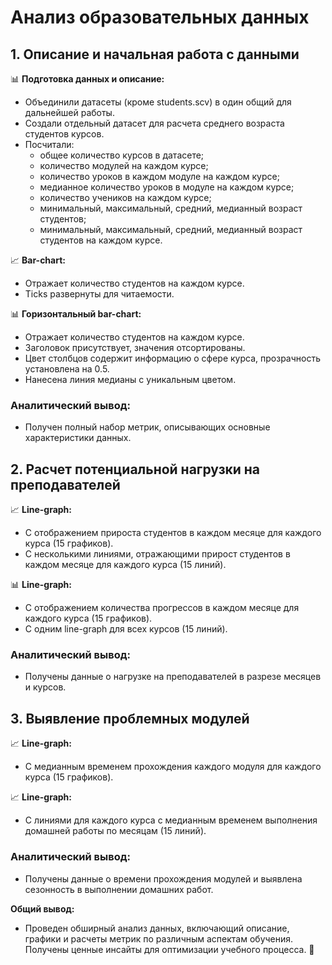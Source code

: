 # Анализ образовательных данных

## 1. Описание и начальная работа с данными

📊 **Подготовка данных и описание:**

- Объединили датасеты (кроме students.scv) в один общий для дальнейшей работы.
- Создали отдельный датасет для расчета среднего возраста студентов курсов.
- Посчитали:
  - общее количество курсов в датасете;
  - количество модулей на каждом курсе;
  - количество уроков в каждом модуле на каждом курсе;
  - медианное количество уроков в модуле на каждом курсе;
  - количество учеников на каждом курсе;
  - минимальный, максимальный, средний, медианный возраст студентов;
  - минимальный, максимальный, средний, медианный возраст студентов на каждом курсе.

📈 **Bar-chart:**
- Отражает количество студентов на каждом курсе.
- Ticks развернуты для читаемости.

📊 **Горизонтальный bar-chart:**
- Отражает количество студентов на каждом курсе.
- Заголовок присутствует, значения отсортированы.
- Цвет столбцов содержит информацию о сфере курса, прозрачность установлена на 0.5.
- Нанесена линия медианы с уникальным цветом.

### **Аналитический вывод:**
- Получен полный набор метрик, описывающих основные характеристики данных.

## 2. Расчет потенциальной нагрузки на преподавателей

📈 **Line-graph:**
- С отображением прироста студентов в каждом месяце для каждого курса (15 графиков).
- С несколькими линиями, отражающими прирост студентов в каждом месяце для каждого курса (15 линий).

📊 **Line-graph:**
- С отображением количества прогрессов в каждом месяце для каждого курса (15 графиков).
- С одним line-graph для всех курсов (15 линий).

### **Аналитический вывод:**
- Получены данные о нагрузке на преподавателей в разрезе месяцев и курсов.

## 3. Выявление проблемных модулей

📈 **Line-graph:**
- С медианным временем прохождения каждого модуля для каждого курса (15 графиков).

📈 **Line-graph:**
- С линиями для каждого курса с медианным временем выполнения домашней работы по месяцам (15 линий).

### **Аналитический вывод:**
- Получены данные о времени прохождения модулей и выявлена сезонность в выполнении домашних работ.

**Общий вывод:**
- Проведен обширный анализ данных, включающий описание, графики и расчеты метрик по различным аспектам обучения. Получены ценные инсайты для оптимизации учебного процесса. 🚀
